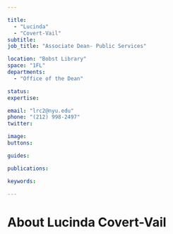 ```yaml
---

title:
  - "Lucinda"
  - "Covert-Vail"
subtitle: 
job_title: "Associate Dean- Public Services"

location: "Bobst Library"
space: "1FL"
departments:
  - "Office of the Dean"

status: 
expertise:

email: "lrc2@nyu.edu"
phone: "(212) 998-2497"
twitter: 

image: 
buttons:

guides:

publications:

keywords:

---
```


# About Lucinda Covert-Vail


